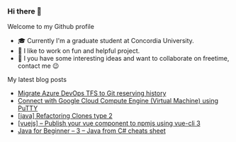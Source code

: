 ### Hi there 👋

Welcome to my Github profile

- 🎓 Currently I'm a graduate student at Concordia University.
- 🎉 I like to work on fun and helpful project.
- 💬 I you have some interesting ideas and want to collaborate on freetime, contact me 😉

My latest blog posts
<!-- BLOG-POST-LIST:START -->
- [Migrate Azure DevOps TFS to Git reserving history](https://huntertran.com/2020/07/30/migrate-azure-devops-tfs-to-git-reserving-history/)
- [Connect with Google Cloud Compute Engine (Virtual Machine) using PuTTY](https://huntertran.com/2020/07/21/connect-with-google-cloud-compute-engine-virtual-machine-using-putty/)
- [[java] Refactoring Clones type 2](https://huntertran.com/2019/10/20/refactoring-clones-type-2/)
- [[vuejs] – Publish your vue component to npmjs using vue-cli 3](https://huntertran.com/2019/08/19/vuejs-publish-your-vue-component-to-npmjs-using-vue-cli-3/)
- [Java for Beginner – 3 – Java from C# cheats sheet](https://huntertran.com/2019/07/14/java-for-beginner-3-java-from-c-cheats-sheet/)
<!-- BLOG-POST-LIST:END -->
